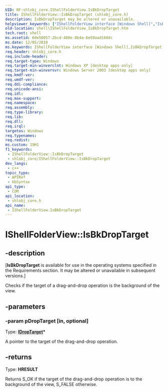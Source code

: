 ```yaml
---
UID: NF:shlobj_core.IShellFolderView.IsBkDropTarget
title: IShellFolderView::IsBkDropTarget (shlobj_core.h)
description: IsBkDropTarget may be altered or unavailable.
helpviewer_keywords: ["IShellFolderView interface [Windows Shell]","IsBkDropTarget method","IShellFolderView.IsBkDropTarget","IShellFolderView::IsBkDropTarget","IsBkDropTarget","IsBkDropTarget method [Windows Shell]","IsBkDropTarget method [Windows Shell]","IShellFolderView interface","_shell_IShellFolderView_IsBkDropTarget","shell.IShellFolderView_IsBkDropTarget","shlobj_core/IShellFolderView::IsBkDropTarget"]
old-location: shell\IShellFolderView_IsBkDropTarget.htm
tech.root: shell
ms.assetid: 6de58057-2bcd-480e-8b4a-6e59aad168dc
ms.date: 12/05/2018
ms.keywords: IShellFolderView interface [Windows Shell],IsBkDropTarget method, IShellFolderView.IsBkDropTarget, IShellFolderView::IsBkDropTarget, IsBkDropTarget, IsBkDropTarget method [Windows Shell], IsBkDropTarget method [Windows Shell],IShellFolderView interface, _shell_IShellFolderView_IsBkDropTarget, shell.IShellFolderView_IsBkDropTarget, shlobj_core/IShellFolderView::IsBkDropTarget
req.header: shlobj_core.h
req.include-header: 
req.target-type: Windows
req.target-min-winverclnt: Windows XP [desktop apps only]
req.target-min-winversvr: Windows Server 2003 [desktop apps only]
req.kmdf-ver: 
req.umdf-ver: 
req.ddi-compliance: 
req.unicode-ansi: 
req.idl: 
req.max-support: 
req.namespace: 
req.assembly: 
req.type-library: 
req.lib: 
req.dll: 
req.irql: 
targetos: Windows
req.typenames: 
req.redist: 
ms.custom: 19H1
f1_keywords:
 - IShellFolderView::IsBkDropTarget
 - shlobj_core/IShellFolderView::IsBkDropTarget
dev_langs:
 - c++
topic_type:
 - APIRef
 - kbSyntax
api_type:
 - COM
api_location:
 - shlobj_core.h
api_name:
 - IShellFolderView.IsBkDropTarget
---
```


# IShellFolderView::IsBkDropTarget


## -description

<p class="CCE_Message">[<b>IsBkDropTarget</b> is available for use in the operating systems specified in the Requirements section. It may be altered or unavailable in subsequent versions.]

Checks if the target of a drag-and-drop operation is the background of the view.

## -parameters

### -param pDropTarget [in, optional]

Type: <b><a href="https://docs.microsoft.com/windows/desktop/api/oleidl/nn-oleidl-idroptarget">IDropTarget</a>*</b>

A pointer to the target of the drag-and-drop operation.

## -returns

Type: <b>HRESULT</b>

Returns S_OK if the target of the drag-and-drop operation is to the background of the view, S_FALSE otherwise.

